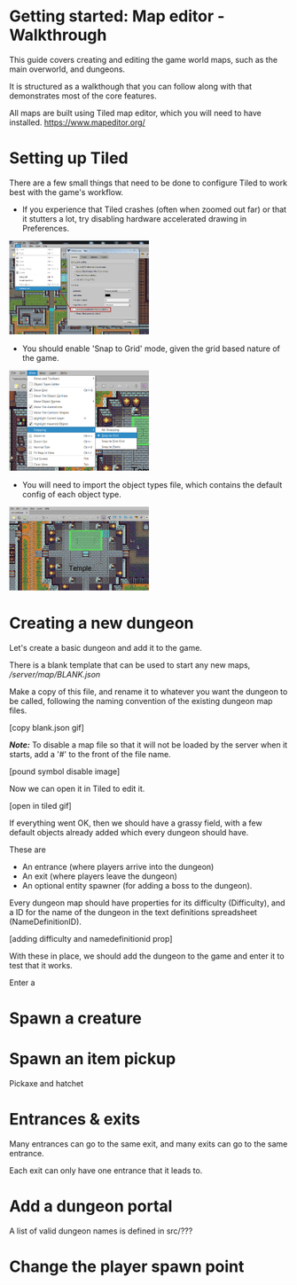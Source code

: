# Getting started: Map editor - Walkthrough

This guide covers creating and editing the game world maps, such as the main overworld, and dungeons.

It is structured as a walkthough that you can follow along with that demonstrates most of the core features.

All maps are built using Tiled map editor, which you will need to have installed. https://www.mapeditor.org/

# Setting up Tiled

There are a few small things that need to be done to configure Tiled to work best with the game's workflow.

- If you experience that Tiled crashes (often when zoomed out far) or that it stutters a lot, try disabling hardware accelerated drawing in Preferences.

<img src="tiled-opengl.png" width="50%"/>

- You should enable 'Snap to Grid' mode, given the grid based nature of the game.

<img src="tiled-grid-snap.png" width="50%"/>

- You will need to import the object types file, which contains the default config of each object type.

<img src="tiled-object-types.gif" width="50%"/>

# Creating a new dungeon

Let's create a basic dungeon and add it to the game.

There is a blank template that can be used to start any new maps, */server/map/BLANK.json*

Make a copy of this file, and rename it to whatever you want the dungeon to be called, following the naming convention of the existing dungeon map files.

[copy blank.json gif]

***Note:*** To disable a map file so that it will not be loaded by the server when it starts, add a '#' to the front of the file name.

[pound symbol disable image]

Now we can open it in Tiled to edit it.

[open in tiled gif]

If everything went OK, then we should have a grassy field, with a few default objects already added which every dungeon should have.

These are
- An entrance (where players arrive into the dungeon)
- An exit (where players leave the dungeon)
- An optional entity spawner (for adding a boss to the dungeon).



Every dungeon map should have properties for its difficulty (Difficulty), and a ID for the name of the dungeon in the text definitions spreadsheet (NameDefinitionID).

[adding difficulty and namedefinitionid prop]

With these in place, we should add the dungeon to the game and enter it to test that it works.

Enter a 


# Spawn a creature

# Spawn an item pickup

Pickaxe and hatchet

# Entrances & exits

Many entrances can go to the same exit, and many exits can go to the same entrance.

Each exit can only have one entrance that it leads to.

# Add a dungeon portal

A list of valid dungeon names is defined in src/???


# Change the player spawn point

